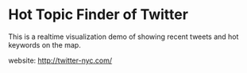 # Hot Topic Finder of Twitter

This is a realtime visualization demo of showing recent tweets and hot keywords on the map.

website: http://twitter-nyc.com/

